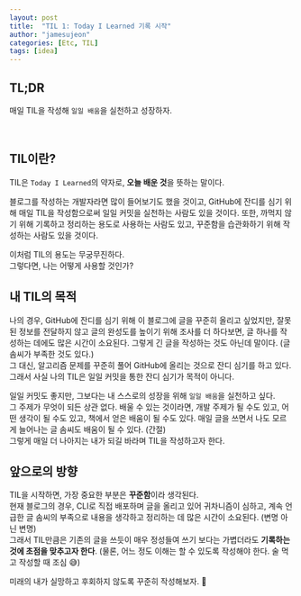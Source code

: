 ```yaml
---
layout: post
title:  "TIL 1: Today I Learned 기록 시작"
author: "jamesujeon"
categories: [Etc, TIL]
tags: [idea]
---
```


## TL;DR

매일 TIL을 작성해 `일일 배움`을 실천하고 성장하자.

<br>

## TIL이란?

TIL은 `Today I Learned`의 약자로, **오늘 배운 것**을 뜻하는 말이다.

블로그를 작성하는 개발자라면 많이 들어보기도 했을 것이고, GitHub에 잔디를 심기 위해 매일 TIL을 작성함으로써 일일 커밋을 실천하는 사람도 있을 것이다.
또한, 까먹지 않기 위해 기록하고 정리하는 용도로 사용하는 사람도 있고, 꾸준함을 습관화하기 위해 작성하는 사람도 있을 것이다.

이처럼 TIL의 용도는 무궁무진하다.  
그렇다면, 나는 어떻게 사용할 것인가?

## 내 TIL의 목적

나의 경우, GitHub에 잔디를 심기 위해 이 블로그에 글을 꾸준히 올리고 싶었지만,
잘못된 정보를 전달하지 않고 글의 완성도를 높이기 위해 조사를 더 하다보면, 글 하나를 작성하는 데에도 많은 시간이 소요된다.
그렇게 긴 글을 작성하는 것도 아닌데 말이다. (글 솜씨가 부족한 것도 있다.)  
그 대신, 알고리즘 문제를 꾸준히 풀어 GitHub에 올리는 것으로 잔디 심기를 하고 있다.
그래서 사실 나의 TIL은 일일 커밋을 통한 잔디 심기가 목적이 아니다.

일일 커밋도 좋지만, 그보다는 내 스스로의 성장을 위해 `일일 배움`을 실천하고 싶다.  
그 주제가 무엇이 되든 상관 없다.
배울 수 있는 것이라면, 개발 주제가 될 수도 있고, 어떤 생각이 될 수도 있고, 책에서 얻은 배움이 될 수도 있다.
매일 글을 쓰면서 나도 모르게 늘어나는 글 솜씨도 배움이 될 수 있다. (간절)  
그렇게 매일 더 나아지는 내가 되길 바라며 TIL을 작성하고자 한다.

## 앞으로의 방향

TIL을 시작하면, 가장 중요한 부분은 **꾸준함**이라 생각된다.  
현재 블로그의 경우, CLI로 직접 배포하며 글을 올리고 있어 귀차니즘이 심하고,
계속 언급한 글 솜씨의 부족으로 내용을 생각하고 정리하는 데 많은 시간이 소요된다. (변명 아닌 변명)  
그래서 TIL만큼은 기존의 글을 쓰듯이 매우 정성들여 쓰기 보다는 가볍더라도 **기록하는 것에 초점을 맞추고자 한다**.
(물론, 어느 정도 이해는 할 수 있도록 작성해야 한다. 술 먹고 작성할 때 조심 😅)

미래의 내가 실망하고 후회하지 않도록 꾸준히 작성해보자. 🙂
